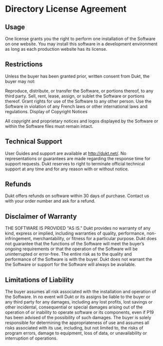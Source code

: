 # Directory License Agreement

## Usage

One license grants you the right to perform one installation of the Software on one website. You may install this software in a development environment as long as each production website has its license.

## Restrictions

Unless the buyer has been granted prior, written consent from Dukt, the buyer may not:

Reproduce, distribute, or transfer the Software, or portions thereof, to any third party.
Sell, rent, lease, assign, or sublet the Software or portions thereof.
Grant rights for use of the Software to any other person.
Use the Software in violation of any French laws or other international laws and regulations.
Display of Copyright Notices

All copyright and proprietary notices and logos displayed by the Software or within the Software files must remain intact.

## Technical Support

User Guides and support are available at http://dukt.net/. No representations or guarantees are made regarding the response time for support requests. Dukt reserves to right to terminate official technical support at any time and for any reason with or without notice.

## Refunds

Dukt offers refunds on software within 30 days of purchase. Contact us with your order number and ask for a refund.

## Disclaimer of Warranty

THE SOFTWARE IS PROVIDED "AS IS." Dukt provides no warranty of any kind, express or implied, including warranties of quality, performance, non-infringement, merchantability, or fitness for a particular purpose. Dukt does not guarantee that the functions of the Software will meet the buyer’s ongoing requirements or that the operation of the Software will be uninterrupted or error-free. The entire risk as to the quality and performance of the Software is with the buyer. Dukt does not warrant the the Software or support for the Software will always be available.

## Limitations of Liability

The buyer assumes all risk associated with the installation and operation of the Software. In no event will Dukt or its assigns be liable to the buyer or any third party for any damages, including any lost profits, lost savings or other incidental, consequential or special damages arising out of the operation of or inability to operate software or its components, even if P19 has been advised of the possibility of such damages. The buyer is solely responsible for determining the appropriateness of use and assumes all risks associated with its use, including, but not limited to, the risks of program errors, damage to equipment, loss of data, or unavailability or interruption of operations.
